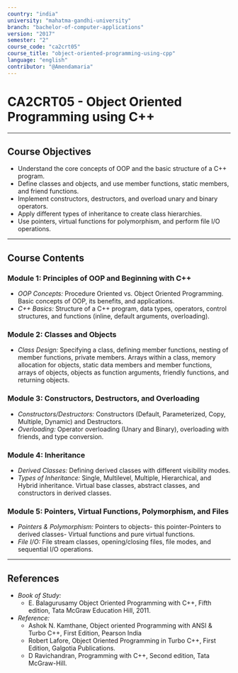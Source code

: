 ```yaml
---
country: "india"
university: "mahatma-gandhi-university"
branch: "bachelor-of-computer-applications"
version: "2017"
semester: "2"
course_code: "ca2crt05"
course_title: "object-oriented-programming-using-cpp"
language: "english"
contributor: "@Amendamaria"
---
```

# CA2CRT05 - Object Oriented Programming using C++

---
## Course Objectives

* Understand the core concepts of OOP and the basic structure of a C++ program.
* Define classes and objects, and use member functions, static members, and friend functions.
* Implement constructors, destructors, and overload unary and binary operators.
* Apply different types of inheritance to create class hierarchies.
* Use pointers, virtual functions for polymorphism, and perform file I/O operations.

---
## Course Contents

### Module 1: Principles of OOP and Beginning with C++
* *OOP Concepts:* Procedure Oriented vs. Object Oriented Programming. Basic concepts of OOP, its benefits, and applications.
* *C++ Basics:* Structure of a C++ program, data types, operators, control structures, and functions (inline, default arguments, overloading).

### Module 2: Classes and Objects
* *Class Design:* Specifying a class, defining member functions, nesting of member functions, private members. Arrays within a class, memory allocation for objects, static data members and member functions, arrays of objects, objects as function arguments, friendly functions, and returning objects.

### Module 3: Constructors, Destructors, and Overloading
* *Constructors/Destructors:* Constructors (Default, Parameterized, Copy, Multiple, Dynamic) and Destructors.
* *Overloading:* Operator overloading (Unary and Binary), overloading with friends, and type conversion.

### Module 4: Inheritance
* *Derived Classes:* Defining derived classes with different visibility modes.
* *Types of Inheritance:* Single, Multilevel, Multiple, Hierarchical, and Hybrid inheritance. Virtual base classes, abstract classes, and constructors in derived classes.

### Module 5: Pointers, Virtual Functions, Polymorphism, and Files
* *Pointers & Polymorphism:* Pointers to objects- this pointer-Pointers to derived classes- Virtual functions and pure virtual functions.
* *File I/O:* File stream classes, opening/closing files, file modes, and sequential I/O operations.

---
## References
* *Book of Study:*
    * E. Balagurusamy Object Oriented Programming with C++, Fifth edition, Tata McGraw Education Hill, 2011.
* *Reference:*
    * Ashok N. Kamthane, Object oriented Programming with ANSI & Turbo C++, First Edition, Pearson India
    * Robert Lafore, Object Oriented Programming in Turbo C++, First Edition, Galgotia Publications.
    * D Ravichandran, Programming with C++, Second edition, Tata McGraw-Hill.